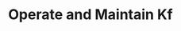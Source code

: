 ---
title: "Operate and Maintain Kf"
linkTitle: "Operator Guide"
weight: 500
description: Learn to run and maintain Kf as a platform.
menu:
  main:
    weight: 500
---